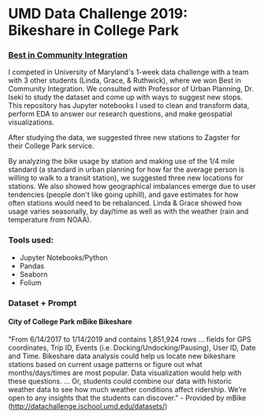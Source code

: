 # UMD Data Challenge 2019: Bikeshare in College Park 
### [Best in Community Integration](https://datachallenge.ischool.umd.edu/data-challenge-2019/)

I competed in University of Maryland's 1-week data challenge with a team with 3 other students (Linda, Grace, & Ruthwick), where we won Best in Community Integration. We consulted with Professor of Urban Planning, Dr. Iseki to study the dataset and come up with ways to suggest new stops. This repository has Jupyter notebooks I used to clean and transform data, perform EDA to answer our research questions, and make geospatial visualizations.

After studying the data, we suggested three new stations to Zagster for their College Park service.

By analyzing the bike usage by station and making use of the 1/4 mile standard (a standard in urban planning for how far the average person is willing to walk to a transit station), we suggested three new locations for stations. We also showed how geographical imbalances emerge due to user tendencies (people don't like going uphill), and gave estimates for how often stations would need to be rebalanced. Linda & Grace showed how usage varies seasonally, by day/time as well as with the weather (rain and temperature from NOAA).


### Tools used:
  * Jupyter Notebooks/Python
  * Pandas
  * Seaborn
  * Folium

### Dataset + Prompt
#### City of College Park mBike Bikeshare
"From 6/14/2017 to 1/14/2019 and contains 1,851,924 rows ... fields for GPS coordinates, Trip ID, Events (i.e. Docking/Undocking/Pausing), User ID, Date and Time. Bikeshare data analysis could help us locate new bikeshare stations based on current usage patterns or figure out what months/days/times are most popular. Data visualization would help with these questions. ... Or, students could combine our data with historic weather data to see how much weather conditions affect ridership. We’re open to any insights that the students can discover." - Provided by mBike (http://datachallenge.ischool.umd.edu/datasets/)
